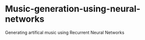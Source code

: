 # Music-generation-using-neural-networks
Generating artifical music using Recurrent Neural Networks

